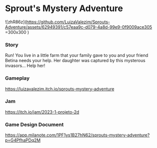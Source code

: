 # Sprout's Mystery Adventure
![zhR86z](https://github.com/LuizaValezim/Sprouts-Adventure/assets/62949391/c57eaa9c-d079-4a8d-99e9-0f9009ace305 =300x300 )

### Story
Run! You live in a little farm that your family gave to you and your friend Betina needs your help. Her daughter was captured by this mysterous invasors... Help her!

### Gameplay
https://luizavalezim.itch.io/sprouts-mystery-adventure

### Jam
https://itch.io/jam/2023-1-projeto-2d

### Game Design Document
https://app.milanote.com/1PF1ys1B27hN62/sprouts-mystery-adventure?p=G4PfhaPDq2M
